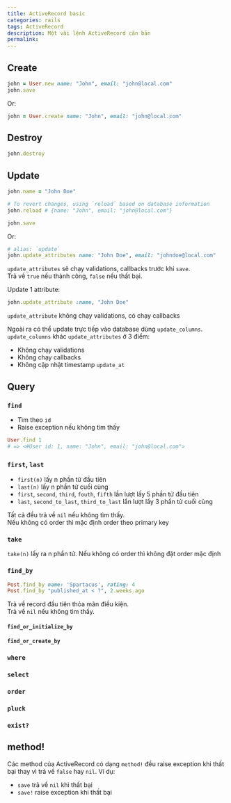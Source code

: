 ```yaml
---
title: ActiveRecord basic
categories: rails
tags: ActiveRecord
description: Một vài lệnh ActiveRecord căn bản
permalink:
---
```

## Create
```ruby
john = User.new name: "John", email: "john@local.com"
john.save
```
Or:
```ruby
john = User.create name: "John", email: "john@local.com"
```

## Destroy
```ruby
john.destroy
```

## Update
```ruby
john.name = "John Doe"

# To revert changes, using `reload` based on database information
john.reload # {name: "John", email: "john@local.com"}

john.save
```
Or:
```ruby
# alias: `update`
john.update_attributes name: "John Doe", email: "johndoe@local.com"
```
`update_attributes` sẽ chạy validations, callbacks trước khi `save`.  
Trả về `true` nếu thành công, `false` nếu thất bại.  

Update 1 attribute:
```ruby
john.update_attribute :name, "John Doe"
```
`update_attribute` không chạy validations, có chạy callbacks  

Ngoài ra có thể update trực tiếp vào database dùng `update_columns`.  
`update_columns` khác `update_attributes` ở 3 điểm:  
- Không chạy validations
- Không chạy callbacks
- Không cập nhật timestamp `update_at`

## Query
### `find`
- Tìm theo `id`
- Raise exception nếu không tìm thấy  

```ruby
User.find 1
# => <#User id: 1, name: "John", email: "john@local.com">
```
### `first`, `last`
- `first(n)` lấy n phần tử đầu tiên
- `last(n)` lấy n phần tử cuối cùng
- `first`, `second`, `third`, `fouth`, `fifth` lần lượt lấy 5 phần tử đầu tiên
- `last`, `second_to_last`, `third_to_last` lần lượt lấy 3 phần tử cuối cùng  

Tất cả đều trả về `nil` nếu không tìm thấy.  
Nếu không có order thì mặc định order theo primary key
### `take`
`take(n)` lấy ra n phần tử. Nếu không có order thì không đặt order mặc định
### `find_by`
```ruby
Post.find_by name: 'Spartacus', rating: 4
Post.find_by "published_at < ?", 2.weeks.ago
```
Trả về record đầu tiên thỏa mãn điều kiện.  
Trả về `nil` nếu không tìm thấy.    
#### `find_or_initialize_by`
#### `find_or_create_by`
### `where`
### `select`
### `order`
### `pluck`
### `exist?`

## method!
Các method của ActiveRecord có dạng `method!` đều raise exception khi thất bại thay
vì trả về `false` hay `nil`. Ví dụ:   
- `save` trả về `nil` khi thất bại
- `save!` raise exception khi thất bại
